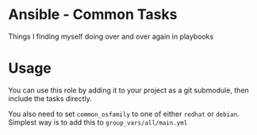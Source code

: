 # Ansible - Common Tasks

Things I finding myself doing over and over again in playbooks

# Usage

You can use this role by adding it to your project as a git submodule, then
include the tasks directly.

You also need to set `common_osfamily` to one of either `redhat` or `debian`.
Simplest way is to add this to `group_vars/all/main.yml`
